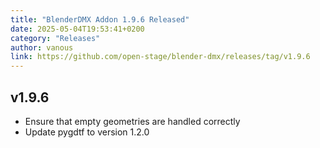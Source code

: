 ```yaml
---
title: "BlenderDMX Addon 1.9.6 Released"
date: 2025-05-04T19:53:41+0200
category: "Releases"
author: vanous
link: https://github.com/open-stage/blender-dmx/releases/tag/v1.9.6
---
```


## v1.9.6

- Ensure that empty geometries are handled correctly
- Update pygdtf to version 1.2.0
